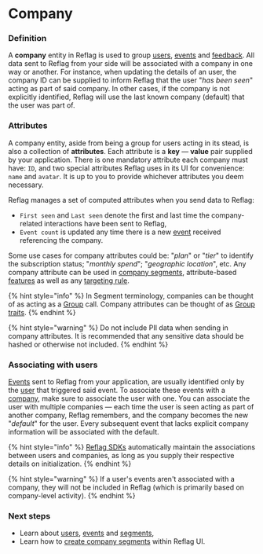 # Company

### Definition

A **company** entity in Reflag is used to group [users](user.md), [events](event.md) and [feedback](feedback.md). All data sent to Reflag from your side will be associated with a company in one way or another. For instance, when updating the details of an user, the company ID can be supplied to inform Reflag that the user "_has been seen_" acting as part of said company. In other cases, if the company is not explicitly identified, Reflag will use the last known company (default) that the user was part of.

### Attributes

A company entity, aside from being a group for users acting in its stead, is also a collection of **attributes**. Each attribute is a **key** — **value** pair supplied by your application. There is one mandatory attribute each company must have: `ID`, and two special attributes Reflag uses in its UI for convenience: `name` and `avatar`. It is up to you to provide whichever attributes you deem necessary.

Reflag manages a set of computed attributes when you send data to Reflag:

* `First seen` and `Last seen` denote the first and last time the company-related interactions have been sent to Reflag,
* `Event count` is updated any time there is a new [event](event.md) received referencing the company.

Some use cases for company attributes could be:  "_plan_" or "_tier_" to identify the subscription status;  "_monthly spend_"; "_geographic location_", etc. Any company attribute can be used in [company segments](segment.md), attribute-based [features](feature.md) as well as any [targeting rule](targeting-rules.md).

{% hint style="info" %}
In Segment terminology, companies can be thought of as acting as a [Group](https://segment.com/docs/connections/spec/group/) call. Company attributes can be thought of as [Group traits](https://segment.com/docs/connections/spec/group/).
{% endhint %}

{% hint style="warning" %}
Do not include PII data when sending in company attributes. It is recommended that any sensitive data should be hashed or otherwise not included.
{% endhint %}

### Associating with users

[Events](event.md) sent to Reflag from your application, are usually identified only by the [user](user.md) that triggered said event. To associate these events with a [company](company.md), make sure to associate the user with one. You can associate the user with multiple companies — each time the user is seen acting as part of another company, Reflag remembers, and the company becomes the new "_default_" for the user. Every subsequent event that lacks explicit company information will be associated with the default.

{% hint style="info" %}
[Reflag SDKs](../../supported-languages/overview.md) automatically maintain the associations between users and companies, as long as you supply their respective details on initialization.&#x20;
{% endhint %}

{% hint style="warning" %}
If a user's events aren't associated with a company, they will not be included in Reflag (which is primarily based on company-level activity).
{% endhint %}

### Next steps

* Learn about [users](user.md), [events](event.md) and [segments](segment.md),
* Learn how to [create company segments](../creating-segments.md) within Reflag UI.
